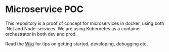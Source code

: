 # Microservice POC

This repository is a proof of concept for microservices in docker, using both .Net and Node-services.
We are using Kubernetes as a container orchestrator in both dev and prod.

Read the [Wiki](https://github.com/Arthyon/microservice-poc/wiki) for tips on getting started, developing, debugging etc.
